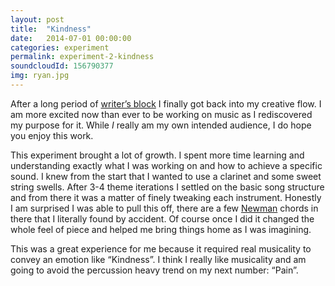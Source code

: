 ```yaml
---
layout: post
title:  "Kindness"
date:   2014-07-01 00:00:00
categories: experiment
permalink: experiment-2-kindness
soundcloudId: 156790377
img: ryan.jpg
---
```


After a long period of [writer’s block](../writers-block-changing-game) I finally got back into my creative flow. I am more excited now than ever to be working on music as I rediscovered my purpose for it. While _I_ really am my own intended audience, I do hope you enjoy this work.

This experiment brought a lot of growth. I spent more time learning and understanding exactly what I was working on and how to achieve a specific sound. I knew from the start that I wanted to use a clarinet and some sweet string swells. After 3-4 theme iterations I settled on the basic song structure and from there it was a matter of finely tweaking each instrument. Honestly I am surprised I was able to pull this off, there are a few [Newman](http://www.imdb.com/name/nm0002353/) chords in there that I literally found by accident. Of course once I did it changed the whole feel of piece and helped me bring things home as I was imagining.

This was a great experience for me because it required real musicality to convey an emotion like “Kindness”. I think I really like musicality and am going to avoid the percussion heavy trend on my next number: “Pain”.
